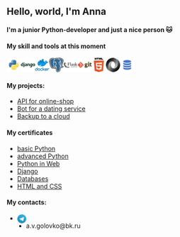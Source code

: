 ## Hello, world, I'm Anna

#### I'm a junior Python-developer and just a nice person :cat:

#### My skill and tools at this moment

<img align='left' alt='python' width='32px' 
      src='https://raw.githubusercontent.com/github/explore/80688e429a7d4ef2fca1e82350fe8e3517d3494d/topics/python/python.png'/>
<img align='left' alt='django' width='32px' 
      src='https://raw.githubusercontent.com/github/explore/7456fdff59816d37ef383a6c8f32a26ff7332db2/topics/django/django.png'/>
<img align='left' alt='Docker' width='32px' 
      src='https://raw.githubusercontent.com/github/explore/80688e429a7d4ef2fca1e82350fe8e3517d3494d/topics/docker/docker.png'/>
<img align='left' alt='PostgreSQL' width='32px' 
      src='https://raw.githubusercontent.com/github/explore/80688e429a7d4ef2fca1e82350fe8e3517d3494d/topics/postgresql/postgresql.png'/>
<img align='left' alt='flask' width='32px' 
      src='https://raw.githubusercontent.com/github/explore/80688e429a7d4ef2fca1e82350fe8e3517d3494d/topics/flask/flask.png'/>
<img align='left' alt='git' width='32px' 
      src='https://raw.githubusercontent.com/github/explore/80688e429a7d4ef2fca1e82350fe8e3517d3494d/topics/git/git.png'/>
<img align='left' alt='html' width='32px' 
      src='https://raw.githubusercontent.com/github/explore/80688e429a7d4ef2fca1e82350fe8e3517d3494d/topics/html/html.png'/>
<img align='left' alt='json' width='32px' 
      src='https://raw.githubusercontent.com/github/explore/80688e429a7d4ef2fca1e82350fe8e3517d3494d/topics/json/json.png'/>
<img align='left' alt='SQL' width='32px' 
      src='https://raw.githubusercontent.com/github/explore/80688e429a7d4ef2fca1e82350fe8e3517d3494d/topics/sql/sql.png'/>
<br><br>
#### My projects:
- <a href='https://github.com/Onya-G/orders_api'>API for online-shop</a>
- <a href='https://github.com/Onya-G/VKinder'>Bot for a dating service</a>
- <a href='https://github.com/Onya-G/Backup_to_Yadisk'>Backup to a cloud</a>

#### My certificates
- <a href='https://github.com/Onya-G/my_certificates/blob/master/Python.pdf'>basic Python</a>
- <a href='https://github.com/Onya-G/my_certificates/blob/master/AdvancedPython.pdf'>advanced Python</a>
- <a href='https://github.com/Onya-G/my_certificates/blob/master/PythonInWeb.pdf'>Python in Web</a>
- <a href='https://github.com/Onya-G/my_certificates/blob/master/Django.pdf'>Django</a>
- <a href='https://github.com/Onya-G/my_certificates/blob/master/DB.pdf'>Databases</a>
- <a href='https://github.com/Onya-G/my_certificates/blob/master/HTML_CSS.pdf'>HTML and CSS</a>

#### My contacts:
<ul>
      <li><a href='https://t.me/OnyaG'><img align='left' alt='t.me' width='20px' 
      src='https://raw.githubusercontent.com/github/explore/80688e429a7d4ef2fca1e82350fe8e3517d3494d/topics/telegram/telegram.png'/></a></li>
      <li>a.v.golovko@bk.ru</li>
</ul>
